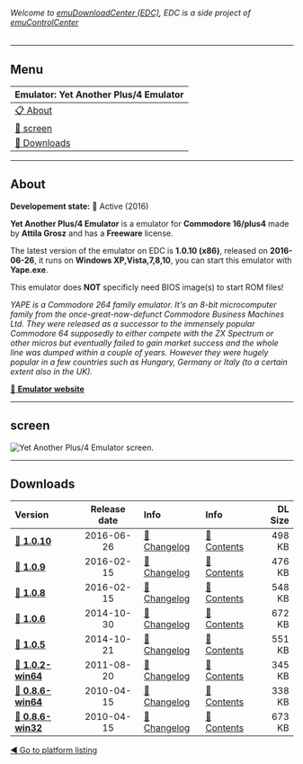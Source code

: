 ###### Welcome to [emuDownloadCenter (EDC)](https://github.com/PhoenixInteractiveNL/emuDownloadCenter/wiki/), EDC is a side project of [emuControlCenter](https://github.com/PhoenixInteractiveNL/emuControlCenter/wiki/)
***
## Menu
| **Emulator: Yet Another Plus/4 Emulator** |
|:---------|
| [:clipboard: About](#about) |
| [:sunrise: screen](#screen) |
| [:floppy_disk: Downloads](#downloads) |
***
## About
**Developement state:** :large_blue_circle: Active (2016)

**Yet Another Plus/4 Emulator** is a emulator for **Commodore 16/plus4** made by **Attila Grosz** and has a **Freeware** license.

The latest version of the emulator on EDC is **1.0.10 (x86)**, released on **2016-06-26**, it runs on **Windows XP,Vista,7,8,10**, you can start this emulator with **Yape.exe**.

This emulator does **NOT** specificly need BIOS image(s) to start ROM files!

_YAPE is a Commodore 264 family emulator. It's an 8-bit microcomputer family from the once-great-now-defunct Commodore Business Machines Ltd. They were released as a successor to the immensely popular Commodore 64 supposedly to either compete with the ZX Spectrum or other micros but eventually failed to gain market success and the whole line was dumped within a couple of years. However they were hugely popular in a few countries such as Hungary, Germany or Italy (to a certain extent also in the UK)._

[:link: **Emulator website**](http://yape.plus4.net)
***
## screen
![](https://raw.githubusercontent.com/PhoenixInteractiveNL/emuDownloadCenter/master/hooks/yape/emulator_screen_01.jpg "Yet Another Plus/4 Emulator screen.")
***
## Downloads
| Version  | Release date  | Info       | Info       | DL Size    |
|:---------|:-------------:|:-----------|:-----------|-----------:|
| [:floppy_disk: **1.0.10**](https://github.com/PhoenixInteractiveNL/edc-repo0002/raw/master/yape/1.0.10.7z) | 2016-06-26 | [:page_facing_up: Changelog](https://github.com/PhoenixInteractiveNL/edc-repo0002/blob/master/yape/1.0.10_changelog.txt) | [:mag_right: Contents](https://github.com/PhoenixInteractiveNL/edc-repo0002/blob/master/yape/1.0.10_contents.txt) | 498 KB |
| [:floppy_disk: **1.0.9**](https://github.com/PhoenixInteractiveNL/edc-repo0002/raw/master/yape/1.0.9.7z) | 2016-02-15 | [:page_facing_up: Changelog](https://github.com/PhoenixInteractiveNL/edc-repo0002/blob/master/yape/1.0.9_changelog.txt) | [:mag_right: Contents](https://github.com/PhoenixInteractiveNL/edc-repo0002/blob/master/yape/1.0.9_contents.txt) | 476 KB |
| [:floppy_disk: **1.0.8**](https://github.com/PhoenixInteractiveNL/edc-repo0002/raw/master/yape/1.0.8.7z) | 2016-02-15 | [:page_facing_up: Changelog](https://github.com/PhoenixInteractiveNL/edc-repo0002/blob/master/yape/1.0.8_changelog.txt) | [:mag_right: Contents](https://github.com/PhoenixInteractiveNL/edc-repo0002/blob/master/yape/1.0.8_contents.txt) | 548 KB |
| [:floppy_disk: **1.0.6**](https://github.com/PhoenixInteractiveNL/edc-repo0002/raw/master/yape/1.0.6.7z) | 2014-10-30 | [:page_facing_up: Changelog](https://github.com/PhoenixInteractiveNL/edc-repo0002/blob/master/yape/1.0.6_changelog.txt) | [:mag_right: Contents](https://github.com/PhoenixInteractiveNL/edc-repo0002/blob/master/yape/1.0.6_contents.txt) | 672 KB |
| [:floppy_disk: **1.0.5**](https://github.com/PhoenixInteractiveNL/edc-repo0002/raw/master/yape/1.0.5.7z) | 2014-10-21 | [:page_facing_up: Changelog](https://github.com/PhoenixInteractiveNL/edc-repo0002/blob/master/yape/1.0.5_changelog.txt) | [:mag_right: Contents](https://github.com/PhoenixInteractiveNL/edc-repo0002/blob/master/yape/1.0.5_contents.txt) | 551 KB |
| [:floppy_disk: **1.0.2-win64**](https://github.com/PhoenixInteractiveNL/edc-repo0002/raw/master/yape/1.0.2-win64.7z) | 2011-08-20 | [:page_facing_up: Changelog](https://github.com/PhoenixInteractiveNL/edc-repo0002/blob/master/yape/1.0.2-win64_changelog.txt) | [:mag_right: Contents](https://github.com/PhoenixInteractiveNL/edc-repo0002/blob/master/yape/1.0.2-win64_contents.txt) | 345 KB |
| [:floppy_disk: **0.8.6-win64**](https://github.com/PhoenixInteractiveNL/edc-repo0002/raw/master/yape/0.8.6-win64.7z) | 2010-04-15 | [:page_facing_up: Changelog](https://github.com/PhoenixInteractiveNL/edc-repo0002/blob/master/yape/0.8.6-win64_changelog.txt) | [:mag_right: Contents](https://github.com/PhoenixInteractiveNL/edc-repo0002/blob/master/yape/0.8.6-win64_contents.txt) | 338 KB |
| [:floppy_disk: **0.8.6-win32**](https://github.com/PhoenixInteractiveNL/edc-repo0002/raw/master/yape/0.8.6-win32.7z) | 2010-04-15 | [:page_facing_up: Changelog](https://github.com/PhoenixInteractiveNL/edc-repo0002/blob/master/yape/0.8.6-win32_changelog.txt) | [:mag_right: Contents](https://github.com/PhoenixInteractiveNL/edc-repo0002/blob/master/yape/0.8.6-win32_contents.txt) | 673 KB |

[:arrow_backward: Go to platform listing](https://github.com/PhoenixInteractiveNL/emuDownloadCenter/wiki/EDC-Platform-List)
